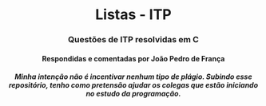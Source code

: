 <h1 align="center">Listas - ITP</h1> 

<h3 align="center"> Questões de ITP resolvidas em C </h3>

<h4 align="center"> Respondidas e comentadas por João Pedro de França </h4>

<h5 align="center"> Minha intenção não é incentivar nenhum tipo de plágio. Subindo esse repositório, tenho como pretensão ajudar os colegas que estão iniciando no estudo da programação. </h5>
